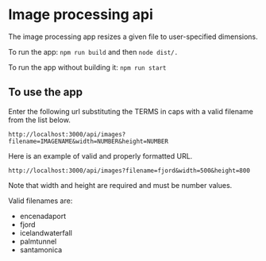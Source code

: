 # Image processing api
The image processing app resizes a given file to user-specified dimensions.

To run the app: `npm run build` and then `node dist/.`

To run the app without building it: `npm run start`

## To use the app 
Enter the following url substituting the TERMS in caps with a valid
filename from the list below.
```
http://localhost:3000/api/images?filename=IMAGENAME&width=NUMBER&height=NUMBER
```
Here is an example of valid and properly formatted URL.
```
http://localhost:3000/api/images?filename=fjord&width=500&height=800
```
Note that width and height are required and must be number values.

Valid filenames are: 
* encenadaport
* fjord
* icelandwaterfall
* palmtunnel
* santamonica